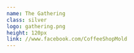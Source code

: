 ```yaml
---
name: The Gathering
class: silver
logo: gathering.png
height: 120px
link: //www.facebook.com/CoffeeShopMold
---
```

